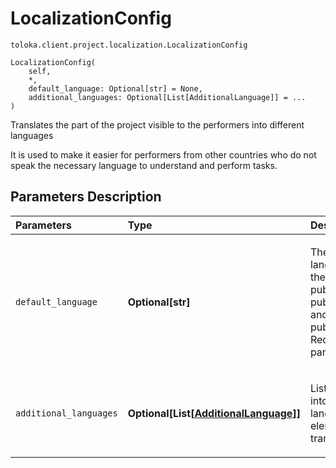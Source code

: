 # LocalizationConfig
`toloka.client.project.localization.LocalizationConfig`

```
LocalizationConfig(
    self,
    *,
    default_language: Optional[str] = None,
    additional_languages: Optional[List[AdditionalLanguage]] = ...
)
```

Translates the part of the project visible to the performers into different languages


It is used to make it easier for performers from other countries who do not speak the necessary language to
understand and perform tasks.

## Parameters Description

| Parameters | Type | Description |
| :----------| :----| :-----------|
`default_language`|**Optional\[str\]**|<p>The source language used in the fields public_name, public_description, and public_instructions. Required parameter.</p>
`additional_languages`|**Optional\[List\[[AdditionalLanguage](toloka.client.project.localization.AdditionalLanguage.md)\]\]**|<p>List of translations into other languages. One element - one translation.</p>
